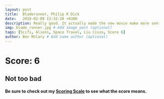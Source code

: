 ```yaml
---
layout: post
title:  Bladerunner, Philip K Dick
date:   2018-02-09 13:32:20 +0300
description: Really good. It actually made the new movie make more sense.
img: blade_runner.jpg # Add image post (optional)
tags: [Scifi, Aliens, Space Travel, Liu Cixin, Score 6]
author: Ben McCary # Add name author (optional)
---
```

# Score: 6

## Not too bad

#### Be sure to check out my [Scoring Scale]({{site.baseurl}}/scoring-scale) to see what the score means.
